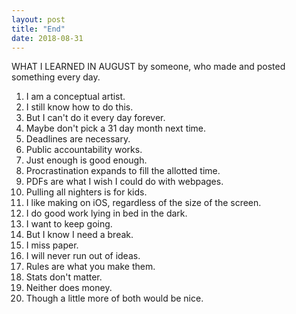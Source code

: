 ```yaml
---
layout: post
title: "End"
date: 2018-08-31
---
```


WHAT I LEARNED IN AUGUST
by someone, who made and posted something every day.

1. I am a conceptual artist.
2. I still know how to do this.
3. But I can't do it every day forever.
4. Maybe don't pick a 31 day month next time.
5. Deadlines are necessary.
6. Public accountability works.
7. Just enough is good enough.
8. Procrastination expands to fill the allotted time.
9. PDFs are what I wish I could do with webpages.
10. Pulling all nighters is for kids.
11. I like making on iOS, regardless of the size of the screen.
12. I do good work lying in bed in the dark.
13. I want to keep going.
14. But I know I need a break.
15. I miss paper.
16. I will never run out of ideas.
17. Rules are what you make them.
18. Stats don't matter.
19. Neither does money.
20. Though a little more of both would be nice.
 
